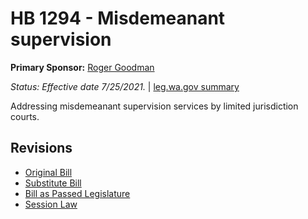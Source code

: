 # HB 1294 - Misdemeanant supervision
**Primary Sponsor:** [Roger Goodman](/person/leg/roger.goodman.md)

*Status: Effective date 7/25/2021.* | [leg.wa.gov summary](https://app.leg.wa.gov/billsummary?BillNumber=1294&Year=2021)

Addressing misdemeanant supervision services by limited jurisdiction courts.

## Revisions
* [Original Bill](1/)
* [Substitute Bill](S/)
* [Bill as Passed Legislature](S.PL/)
* [Session Law](S.SL/)